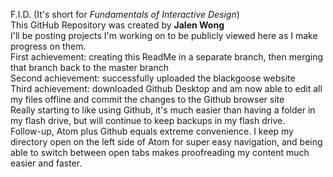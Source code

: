 
F.I.D. (It's short for *Fundamentals of Interactive Design*)<br>
This GitHub Repository was created by **Jalen Wong**<br>
I'll be posting projects I'm working on to be publicly viewed here as I make progress on them.<br>
First achievement: creating this ReadMe in a separate branch, then merging that branch back to the master branch<br>
Second achievement: successfully uploaded the blackgoose website<br>
Third achievement: downloaded Github Desktop and am now able to edit all my files offline and commit the changes to the Github browser site<br>
Really starting to like using Github, it's much easier than having a folder in my flash drive, but will continue to keep backups in my flash drive.<br>
Follow-up, Atom plus Github equals extreme convenience. I keep my directory open on the left side of Atom for super easy navigation, and being able to switch between open tabs makes proofreading my content much easier and faster.
